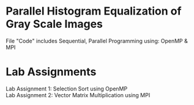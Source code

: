 # Parallel Histogram Equalization of Gray Scale Images
File "Code" includes Sequential, Parallel Programming using: OpenMP & MPI

# Lab Assignments
Lab Assignment 1: Selection Sort using OpenMP
<br> Lab Assignment 2: Vector Matrix Multiplication using MPI 
